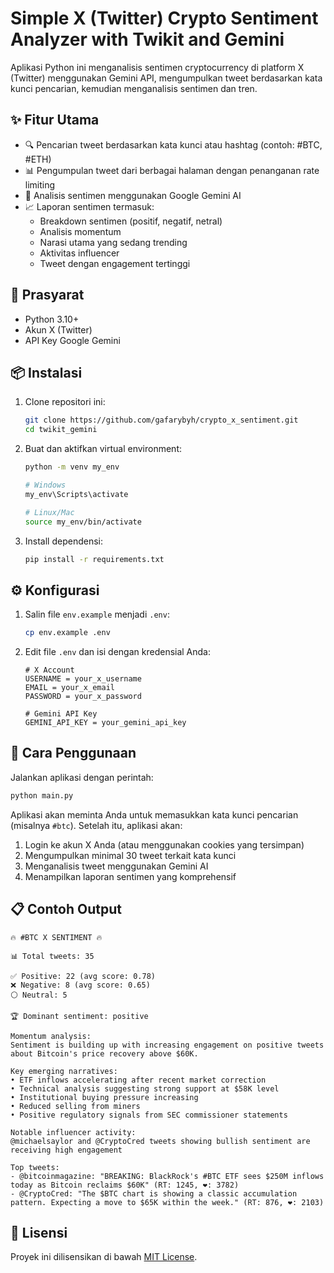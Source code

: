 # Simple X (Twitter) Crypto Sentiment Analyzer with Twikit and Gemini

Aplikasi Python ini menganalisis sentimen cryptocurrency di platform X (Twitter) menggunakan Gemini API, mengumpulkan tweet berdasarkan kata kunci pencarian, kemudian menganalisis sentimen dan tren.

## ✨ Fitur Utama

-   🔍 Pencarian tweet berdasarkan kata kunci atau hashtag (contoh: #BTC, #ETH)
-   📊 Pengumpulan tweet dari berbagai halaman dengan penanganan rate limiting
-   🤖 Analisis sentimen menggunakan Google Gemini AI
-   📈 Laporan sentimen termasuk:
    -   Breakdown sentimen (positif, negatif, netral)
    -   Analisis momentum
    -   Narasi utama yang sedang trending
    -   Aktivitas influencer
    -   Tweet dengan engagement tertinggi

## 🔧 Prasyarat

-   Python 3.10+
-   Akun X (Twitter)
-   API Key Google Gemini

## 📦 Instalasi

1. Clone repositori ini:

    ```bash
    git clone https://github.com/gafarybyh/crypto_x_sentiment.git
    cd twikit_gemini
    ```

2. Buat dan aktifkan virtual environment:

    ```bash
    python -m venv my_env

    # Windows
    my_env\Scripts\activate

    # Linux/Mac
    source my_env/bin/activate
    ```

3. Install dependensi:
    ```bash
    pip install -r requirements.txt
    ```

## ⚙️ Konfigurasi

1. Salin file `env.example` menjadi `.env`:

    ```bash
    cp env.example .env
    ```

2. Edit file `.env` dan isi dengan kredensial Anda:

    ```
    # X Account
    USERNAME = your_x_username
    EMAIL = your_x_email
    PASSWORD = your_x_password

    # Gemini API Key
    GEMINI_API_KEY = your_gemini_api_key
    ```

## 🚀 Cara Penggunaan

Jalankan aplikasi dengan perintah:

```bash
python main.py
```

Aplikasi akan meminta Anda untuk memasukkan kata kunci pencarian (misalnya `#btc`). Setelah itu, aplikasi akan:

1. Login ke akun X Anda (atau menggunakan cookies yang tersimpan)
2. Mengumpulkan minimal 30 tweet terkait kata kunci
3. Menganalisis tweet menggunakan Gemini AI
4. Menampilkan laporan sentimen yang komprehensif

## 📋 Contoh Output

```
🔥 #BTC X SENTIMENT 🔥

📊 Total tweets: 35

✅ Positive: 22 (avg score: 0.78)
❌ Negative: 8 (avg score: 0.65)
⚪ Neutral: 5

🏆 Dominant sentiment: positive

Momentum analysis:
Sentiment is building up with increasing engagement on positive tweets about Bitcoin's price recovery above $60K.

Key emerging narratives:
• ETF inflows accelerating after recent market correction
• Technical analysis suggesting strong support at $58K level
• Institutional buying pressure increasing
• Reduced selling from miners
• Positive regulatory signals from SEC commissioner statements

Notable influencer activity:
@michaelsaylor and @CryptoCred tweets showing bullish sentiment are receiving high engagement

Top tweets:
- @bitcoinmagazine: "BREAKING: BlackRock's #BTC ETF sees $250M inflows today as Bitcoin reclaims $60K" (RT: 1245, ❤️: 3782)
- @CryptoCred: "The $BTC chart is showing a classic accumulation pattern. Expecting a move to $65K within the week." (RT: 876, ❤️: 2103)
```

## 📄 Lisensi

Proyek ini dilisensikan di bawah [MIT License](LICENSE).
